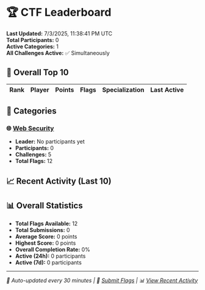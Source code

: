 # 🏆 CTF Leaderboard

**Last Updated:** 7/3/2025, 11:38:41 PM UTC  
**Total Participants:** 0  
**Active Categories:** 1  
**All Challenges Active:** ✅ Simultaneously  

## 🥇 Overall Top 10

| Rank | Player | Points | Flags | Specialization | Last Active |
|------|--------|--------|-------|---------------|-------------|


## 🎯 Categories

### 🌐 [Web Security](categories/web-security.md)
- **Leader:** No participants yet
- **Participants:** 0
- **Challenges:** 5
- **Total Flags:** 12

## 📈 Recent Activity (Last 10)



## 📊 Overall Statistics

- **Total Flags Available:** 12
- **Total Submissions:** 0
- **Average Score:** 0 points
- **Highest Score:** 0 points
- **Overall Completion Rate:** 0%
- **Active (24h):** 0 participants
- **Active (7d):** 0 participants

---
*🤖 Auto-updated every 30 minutes | 🚩 [Submit Flags](https://flags.mycyberplayground.xyz) | 📊 [View Recent Activity](recent-activity.md)*